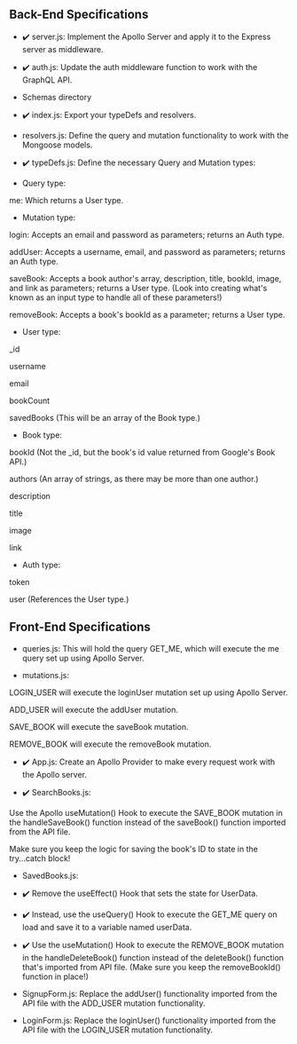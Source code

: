 ## Back-End Specifications

- ✔️ server.js: Implement the Apollo Server and apply it to the Express server as middleware.

- ✔️ auth.js: Update the auth middleware function to work with the GraphQL API.

* Schemas directory

- ✔️ index.js: Export your typeDefs and resolvers.

- resolvers.js: Define the query and mutation functionality to work with the Mongoose models.

* ✔️ typeDefs.js: Define the necessary Query and Mutation types:

- Query type:

 me: Which returns a User type.

- Mutation type:

login: Accepts an email and password as parameters; returns an Auth type.

addUser: Accepts a username, email, and password as parameters; returns an Auth type.

saveBook: Accepts a book author's array, description, title, bookId, image, and link as parameters; returns a User type. (Look into creating what's known as an input type to handle all of these parameters!)

removeBook: Accepts a book's bookId as a parameter; returns a User type.

- User type:

_id

username

email

bookCount

savedBooks (This will be an array of the Book type.)

- Book type:

bookId (Not the _id, but the book's id value returned from Google's Book API.)

authors (An array of strings, as there may be more than one author.)

description

title

image

link

- Auth type:

token

user (References the User type.)



## Front-End Specifications

- queries.js: This will hold the query GET_ME, which will execute the me query set up using Apollo Server.

- mutations.js:

LOGIN_USER will execute the loginUser mutation set up using Apollo Server.

ADD_USER will execute the addUser mutation.

SAVE_BOOK will execute the saveBook mutation.

REMOVE_BOOK will execute the removeBook mutation.

* ✔️ App.js: Create an Apollo Provider to make every request work with the Apollo server.

* ✔️ SearchBooks.js:

Use the Apollo useMutation() Hook to execute the SAVE_BOOK mutation in the handleSaveBook() function instead of the saveBook() function imported from the API file.

Make sure you keep the logic for saving the book's ID to state in the try...catch block!

* SavedBooks.js:

- ✔️ Remove the useEffect() Hook that sets the state for UserData.

- ✔️ Instead, use the useQuery() Hook to execute the GET_ME query on load and save it to a variable named userData.

- ✔️ Use the useMutation() Hook to execute the REMOVE_BOOK mutation in the handleDeleteBook() function instead of the deleteBook() function that's imported from API file. (Make sure you keep the removeBookId() function in place!)

* SignupForm.js: Replace the addUser() functionality imported from the API file with the ADD_USER mutation functionality.

* LoginForm.js: Replace the loginUser() functionality imported from the API file with the LOGIN_USER mutation functionality.




